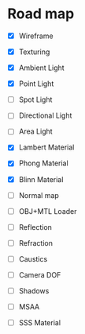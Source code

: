 
# Road map

- [x] Wireframe
- [x] Texturing
- [x] Ambient Light
- [x] Point Light
- [ ] Spot Light
- [ ] Directional Light
- [ ] Area Light
- [x] Lambert Material
- [x] Phong Material
- [x] Blinn Material
- [ ] Normal map
- [ ] OBJ+MTL Loader
- [ ] Reflection
- [ ] Refraction
- [ ] Caustics
- [ ] Camera DOF
- [ ] Shadows
- [ ] MSAA
- [ ] SSS Material

